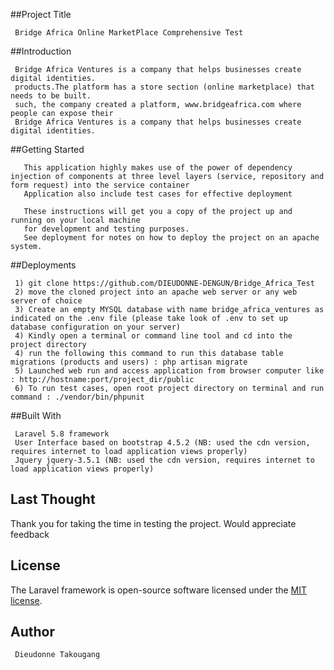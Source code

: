 
##Project Title

     Bridge Africa Online MarketPlace Comprehensive Test

##Introduction

     Bridge Africa Ventures is a company that helps businesses create digital identities.
     products.The platform has a store section (online marketplace) that needs to be built.
     such, the company created a platform, www.bridgeafrica.com where people can expose their
     Bridge Africa Ventures is a company that helps businesses create digital identities.


##Getting Started


       This application highly makes use of the power of dependency injection of components at three level layers (service, repository and form request) into the service container
       Application also include test cases for effective deployment
       
       These instructions will get you a copy of the project up and running on your local machine 
       for development and testing purposes. 
       See deployment for notes on how to deploy the project on an apache  system.
 ##Deployments
 
     1) git clone https://github.com/DIEUDONNE-DENGUN/Bridge_Africa_Test
     2) move the cloned project into an apache web server or any web server of choice 
     3) Create an empty MYSQL database with name bridge_africa_ventures as indicated on the .env file (please take look of .env to set up database configuration on your server)
     4) Kindly open a terminal or command line tool and cd into the project directory
     4) run the following this command to run this database table migrations (products and users) : php artisan migrate
     5) Launched web run and access application from browser computer like : http://hostname:port/project_dir/public
     6) To run test cases, open root project directory on terminal and run command : ./vendor/bin/phpunit
 ##Built With
 
     Laravel 5.8 framework
     User Interface based on bootstrap 4.5.2 (NB: used the cdn version, requires internet to load application views properly)
     Jquery jquery-3.5.1 (NB: used the cdn version, requires internet to load application views properly)
             
## Last Thought

Thank you for taking the time in testing the project. Would appreciate feedback

## License

The Laravel framework is open-source software licensed under the [MIT license](https://opensource.org/licenses/MIT).

## Author

     Dieudonne Takougang